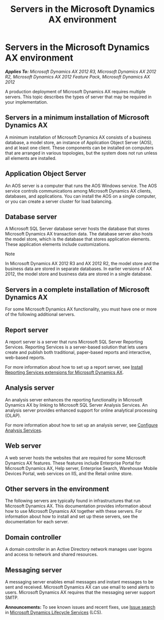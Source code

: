 ﻿---
title: Servers in the Microsoft Dynamics AX environment
TOCTitle: Servers in the Microsoft Dynamics AX environment
ms:assetid: 1369d6c1-b19c-436b-b726-49a26c15867c
ms:mtpsurl: https://technet.microsoft.com/en-us/library/Aa496913(v=AX.60)
ms:contentKeyID: 35132554
ms.date: 05/02/2014
mtps_version: v=AX.60
---

# Servers in the Microsoft Dynamics AX environment 


_**Applies To:** Microsoft Dynamics AX 2012 R3, Microsoft Dynamics AX 2012 R2, Microsoft Dynamics AX 2012 Feature Pack, Microsoft Dynamics AX 2012_

A production deployment of Microsoft Dynamics AX requires multiple servers. This topic describes the types of server that may be required in your implementation.

## Servers in a minimum installation of Microsoft Dynamics AX

A minimum installation of Microsoft Dynamics AX consists of a business database, a model store, an instance of Application Object Server (AOS), and at least one client. These components can be installed on computers that are arranged in various topologies, but the system does not run unless all elements are installed.

## Application Object Server

An AOS server is a computer that runs the AOS Windows service. The AOS service controls communications among Microsoft Dynamics AX clients, databases, and applications. You can install the AOS on a single computer, or you can create a server cluster for load balancing.

## Database server

A Microsoft SQL Server database server hosts the database that stores Microsoft Dynamics AX transaction data. The database server also hosts the model store, which is the database that stores application elements. These application elements include customizations.


> [!NOTE]
> <P>In Microsoft Dynamics AX 2012 R3 and AX 2012 R2, the model store and the business data are stored in separate databases. In earlier versions of AX 2012, the model store and business data are stored in a single database.</P>



## Servers in a complete installation of Microsoft Dynamics AX

For some Microsoft Dynamics AX functionality, you must have one or more of the following additional servers.

## Report server

A report server is a server that runs Microsoft SQL Server Reporting Services. Reporting Services is a server-based solution that lets users create and publish both traditional, paper-based reports and interactive, web-based reports.

For more information about how to set up a report server, see [Install Reporting Services extensions for Microsoft Dynamics AX](install-reporting-services-extensions-for-microsoft-dynamics-ax.md).

## Analysis server

An analysis server enhances the reporting functionality in Microsoft Dynamics AX by linking to Microsoft SQL Server Analysis Services. An analysis server provides enhanced support for online analytical processing (OLAP).

For more information about how to set up an analysis server, see [Configure Analysis Services](configure-analysis-services.md).

## Web server

A web server hosts the websites that are required for some Microsoft Dynamics AX features. These features include Enterprise Portal for Microsoft Dynamics AX, Help server, Enterprise Search, Warehouse Mobile Devices Portal, web services on IIS, and the Retail online store.

## Other servers in the environment

The following servers are typically found in infrastructures that run Microsoft Dynamics AX. This documentation provides information about how to use Microsoft Dynamics AX together with these servers. For information about how to install and set up these servers, see the documentation for each server.

## Domain controller

A domain controller in an Active Directory network manages user logons and access to network and shared resources.

## Messaging server

A messaging server enables email messages and instant messages to be sent and received. Microsoft Dynamics AX can use email to send alerts to users. Microsoft Dynamics AX requires that the messaging server support SMTP.

  
**Announcements:** To see known issues and recent fixes, use [Issue search](http://go.microsoft.com/fwlink/?linkid=389258) in [Microsoft Dynamics Lifecycle Services](http://go.microsoft.com/fwlink/?linkid=306505) (LCS).

